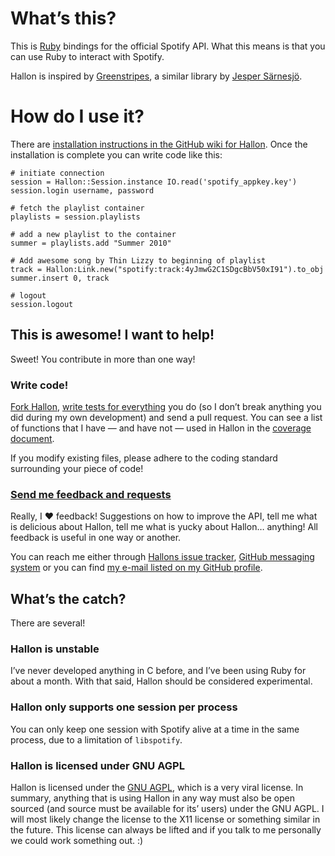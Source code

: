 # What’s this?
This is [Ruby](http://www.ruby-lang.org/en/) bindings for the official Spotify API. What this means is that you can use Ruby to interact with Spotify.

Hallon is inspired by [Greenstripes](http://github.com/sarnesjo/greenstripes), a similar library by [Jesper Särnesjö](http://jesper.sarnesjo.org/).

# How do I use it?
There are [installation instructions in the GitHub wiki for Hallon](http://wiki.github.com/Burgestrand/Hallon/installation-instructions). Once the installation is complete you can write code like this:

    # initiate connection
    session = Hallon::Session.instance IO.read('spotify_appkey.key')
    session.login username, password
    
    # fetch the playlist container
    playlists = session.playlists
    
    # add a new playlist to the container
    summer = playlists.add "Summer 2010"
    
    # Add awesome song by Thin Lizzy to beginning of playlist
    track = Hallon:Link.new("spotify:track:4yJmwG2C1SDgcBbV50xI91").to_obj
    summer.insert 0, track

    # logout
    session.logout

## This is awesome! I want to help!
Sweet! You contribute in more than one way!

### Write code!
[Fork Hallon](http://github.com/Burgestrand/Hallon/fork), [write tests for everything](http://rspec.info/) you do (so I don’t break anything you did during my own development) and send a pull request. You can see a list of functions that I have — and have not — used in Hallon in the [coverage document](http://github.com/Burgestrand/Hallon/blob/master/COVERAGE.markdown).

If you modify existing files, please adhere to the coding standard surrounding your piece of code!

### [Send me feedback and requests](http://github.com/Burgestrand/Hallon/issues)
Really, I ❤ feedback! Suggestions on how to improve the API, tell me what is delicious about Hallon, tell me what is yucky about Hallon… anything! All feedback is useful in one way or another.

You can reach me either through [Hallons issue tracker](http://github.com/Burgestrand/Hallon/issues), [GitHub messaging system](http://github.com/inbox/new/Burgestrand) or you can find [my e-mail listed on my GitHub profile](http://github.com/Burgestrand).

## What’s the catch?
There are several!

### Hallon is unstable
I’ve never developed anything in C before, and I’ve been using Ruby for about a month. With that said, Hallon should be considered experimental.

### Hallon only supports one session per process
You can only keep one session with Spotify alive at a time in the same process, due to a limitation of `libspotify`.

### Hallon is licensed under GNU AGPL
Hallon is licensed under the [GNU AGPL](http://www.gnu.org/licenses/agpl-3.0.html), which is a very viral license. In summary, anything that is using Hallon in any way must also be open sourced (and source must be available for its’ users) under the GNU AGPL. I will most likely change the license to the X11 license or something similar in the future. This license can always be lifted and if you talk to me personally we could work something out. :)